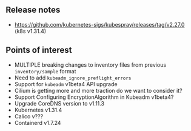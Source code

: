 ## Release notes

- https://github.com/kubernetes-sigs/kubespray/releases/tag/v2.27.0 (k8s v1.31.4)
## Points of interest

- MULTIPLE breaking changes to inventory files from previous `inventory/sample` format
- Need to add `kubeadm_ignore_preflight_errors`
- Support for `kubeadm` v1beta4 API upgrade
- Cilium is getting more and more traction do we want to consider it?
- Support Configuring EncryptionAlgorithm in Kubeadm v1beta4?
- Upgrade CoreDNS version to v1.11.3
- Kubernetes v1.31.4
- Calico v???
- Containerd v1.7.24